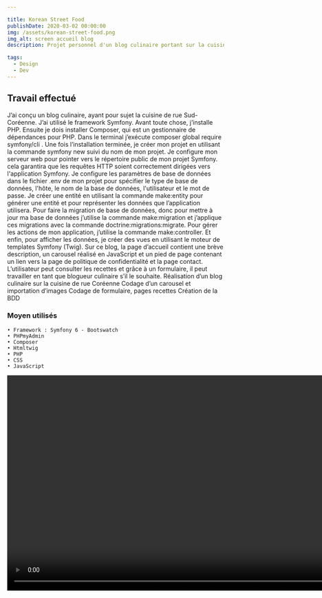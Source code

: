 ```yaml
---

title: Korean Street Food
publishDate: 2020-03-02 00:00:00
img: /assets/korean-street-food.png
img_alt: screen accueil blog
description: Projet personnel d'un blog culinaire portant sur la cuisine de rue Sud-Coréenne

tags:
  - Design
  - Dev
---
```

## Travail effectué
J’ai conçu un blog culinaire, ayant pour sujet la cuisine de rue Sud-Coréenne. J’ai utilisé le framework Symfony.
Avant toute chose, j’installe PHP. Ensuite je dois installer Composer, qui est un gestionnaire de dépendances pour PHP. Dans le terminal j’exécute composer global require symfony/cli . Une fois l’installation terminée, je créer mon projet en utilisant la commande symfony new suivi du nom de mon projet.
Je configure mon serveur web pour pointer vers le répertoire public de mon projet Symfony. cela garantira que les requêtes HTTP soient correctement dirigées vers l'application Symfony. Je configure les paramètres de base de données dans le fichier .env de mon projet pour spécifier le type de base de données, l'hôte, le nom de la base de données, l'utilisateur et le mot de passe. 
Je créer une entité en utilisant  la commande make:entity pour générer une entité et pour représenter les données que l’application utilisera. Pour faire la migration de base de données, donc pour mettre à jour ma base de données j’utilise la commande make:migration et j’applique ces migrations avec la commande doctrine:migrations:migrate. Pour gérer les actions de mon application, j’utilise la commande make:controller. Et enfin, pour afficher les données, je créer des vues en utilisant le moteur de templates Symfony (Twig).
Sur ce blog, la page d’accueil contient une brève description, un carousel réalisé en JavaScript et un pied de
page contenant un lien vers la page de politique de confidentialité et la page contact.
L’utilisateur peut consulter les recettes et grâce à un formulaire, il peut travailler en tant que blogueur culinaire s’il le souhaite.
Réalisation d’un blog culinaire sur la cuisine de rue Coréenne 
Codage d’un carousel et importation d’images 
Codage de formulaire, pages recettes
Création de la BDD 


### Moyen utilisés
    • Framework : Symfony 6 - Bootswatch
    • PHPmyAdmin
    • Composer
    • Htmltwig 
    • PHP  
    • CSS 
    • JavaScript



<video width="1000" height="500" controls
  src="/assets/korean-street-food-home.mp4"
  type="video/mp4">
  korean-street-food-home
</video>